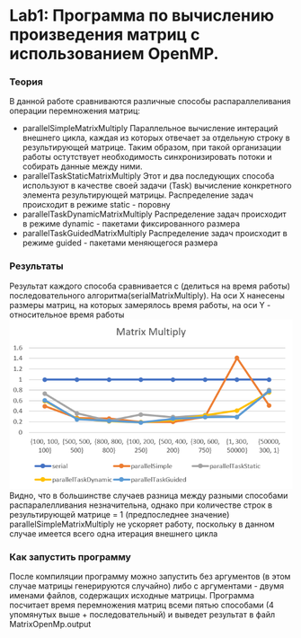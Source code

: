 # Lab1: Программа по вычислению произведения матриц с использованием OpenMP.
### Теория
В данной работе сравниваются различные способы распараллеливания операции перемножения матриц:
* parallelSimpleMatrixMultiply
Параллельное вычисление интераций внешнего цикла, каждая из которых отвечает за отдельную строку в результирующей матрице. Таким образом, при такой организации работы остутствует необходимость синхронизировать потоки и собирать данные между ними.
* parallelTaskStaticMatrixMultiply
Этот и два последующих способа используют в качестве своей задачи (Task) вычисление конкретного элемента результирующей матрицы. Распределение задач происходит в режиме static - поровну
* parallelTaskDynamicMatrixMultiply
Распределение задач происходит в режиме dynamic - пакетами фиксированного размера
* parallelTaskGuidedMatrixMultiply
Распределение задач происходит в режиме guided - пакетами меняющегося размера
### Результаты
Результат каждого способа сравнивается с (делиться на время работы) последовательного алгоритма(serialMatrixMultiply). На оси X нанесены размеры матриц, на которых замерялось время работы, на оси Y - относительное время работы
![result chart](./result.png)
Видно, что в большинстве случаев разница между разными способами распаралелливания незначительна, однако при количестве строк в результирующей матрице = 1 (предпоследнее значение) parallelSimpleMatrixMultiply не ускоряет работу, поскольку в данном случае имеется всего одна итерация внешнего цикла
### Как запустить программу
После компиляции программу можно запустить без аргументов (в этом случае матрицы генерируются случайно) либо с аргументами - двумя именами файлов, содержащих исходные матрицы. Программа посчитает время перемножения матриц всеми пятью способами (4 упомянутых выше + последовательный) и выведет результат в файл MatrixOpenMp.output
